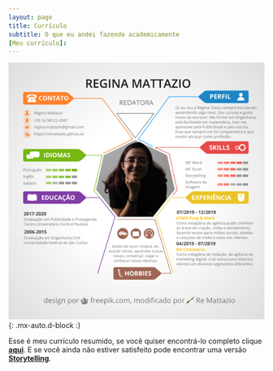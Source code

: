 ```yaml
---
layout: page
title: Currículo
subtitle: O que eu andei fazendo academicamente
[Meu currículo]:
---
```


![curriculo](/assets/img/curriculo-colorido2.png){: .mx-auto.d-block :}

Esse é meu currículo resumido, se você quiser encontrá-lo completo clique [**aqui**](curriculocompleto.md). E se você ainda não estiver satisfeito pode encontrar uma versão [**Storytelling**](curriculostory.md).
